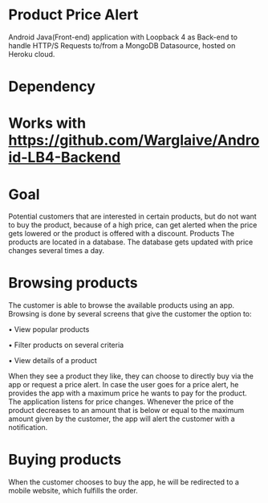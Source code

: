 # Product Price Alert 
Android Java(Front-end) application with Loopback 4 as Back-end to handle HTTP/S Requests to/from a MongoDB Datasource, hosted on Heroku cloud.

# Dependency
# Works with https://github.com/Warglaive/Android-LB4-Backend 
# Goal 
Potential customers that are interested in certain products, but do not want to buy the product, 
because of a high price, can get alerted when the price gets lowered or the product is offered with a 
discount. 
Products 
The products are located in a database. The database gets updated with price changes several times 
a day.  
# Browsing products  
The customer is able to browse the available products using an app. Browsing is done by several 
screens that give the customer the option to:

• View popular products 

• Filter products on several criteria 

• View details of a product 

When they see a product they like, they can choose to directly buy via the app or request a price 
alert. 
In case the user goes for a price alert, he provides the app with a maximum price he wants to pay for 
the product. 
The application listens for price changes. Whenever the price of the product decreases to an amount 
that is below or equal to the maximum amount given by the customer, the app will alert the 
customer with a notification.  
# Buying products 
When the customer chooses to buy the app, he will be redirected to a mobile website, which fulfills 
the order. 

